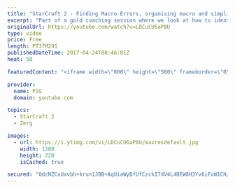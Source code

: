 ```yaml
---
title: "StarCraft 2 - Finding Macro Errors, organising macro and simplifying focus - Gold Zerg Coaching"
excerpt: "Part of a gold coaching session where we look at how to identify macro errors and how to organise your cycle properly -- Watch live at https://www.twitch.tv/x5_pig"
originalUrl: https://youtube.com/watch?v=LDCuCU6aP8U
type: video
price: Free
length: PT37M29S
publishedDateTime: 2017-04-24T08:46:01Z
heat: 50

featuredContent: "<iframe width=\"800\" height=\"500\" frameborder=\"0\" src=\"https://www.youtube.com/embed/LDCuCU6aP8U\" allow=\"accelerometer; autoplay; encrypted-media; gyroscope; picture-in-picture\" allowfullscreen></iframe>"

provider:
  name: PiG
  domain: youtube.com

topics:
  - StarCraft 2
  - Zerg

images:
  - url: https://i.ytimg.com/vi/LDCuCU6aP8U/maxresdefault.jpg
    width: 1280
    height: 720
    isCached: true

secured: "0dcNZCuUxvbh+krun1JBB+AqUiaWyBfUfCzckI7dV4L4BEW8H3Yv6iFuW1CH/DNKlHYaP7v0BCKFdKrCjShTKM0N6jKJovLH5uRvbjHUqjjsPdR/GF90KqoeoztzoCPcK93FemnaQnBooG4ry2/kUbP1+wCSb10+qOgb6YKKcxb6Y/pUkKLkjVFneNP/rYuZYPEvAZ8cMbCzm/cO2zr1758hCbmgX0m4KWwQu0isj9YaukoOB5zMgbZYKRVGXzwYmK8qIAfNSY5FvoK0qWnS89rTRcz2hgNhUZV0TkhGvVDp4m+QP+JxWy1MQG+zKZKhcD95IGMj5iGdG7c2a++IhK45XZ2pqKWhTcbG1wtgde7T6c6SQyyuQ4fnEma/3G7nuJOtPCDuoSR+EfWlIrX/AnqM2HpuGzDhn+1tbyndg2Q=;Zoo4mTavF1K52AVMbEACGQ=="
---
```


